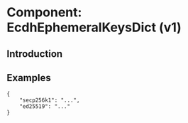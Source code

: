 # Component: EcdhEphemeralKeysDict (v1)

## Introduction

## Examples

```
{
    "secp256k1": "...",
    "ed25519": "..."
}
```
